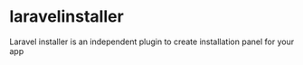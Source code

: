 # laravelinstaller
Laravel installer is an independent plugin to create installation panel for your app
